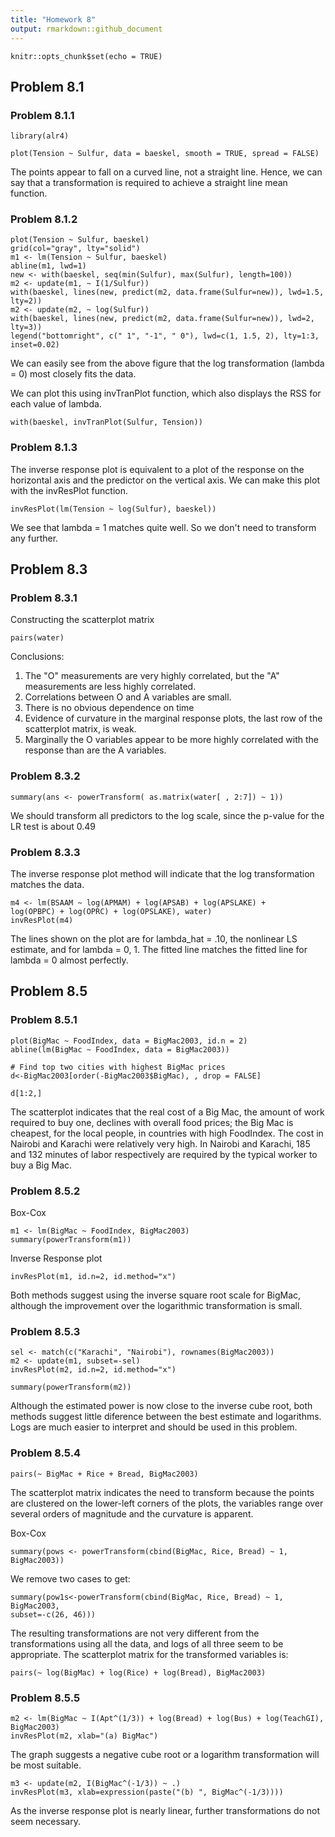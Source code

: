 ```yaml
---
title: "Homework 8"
output: rmarkdown::github_document
---
```


```{r setup, include=FALSE}
knitr::opts_chunk$set(echo = TRUE)
```

## Problem 8.1

### Problem 8.1.1
```{r, message=FALSE, warning=FALSE}
library(alr4)
```
```{r, message=FALSE, warning=FALSE}
plot(Tension ~ Sulfur, data = baeskel, smooth = TRUE, spread = FALSE)
```

The points appear to fall on a curved line, not a straight line. Hence, we can say that a transformation is required to achieve a straight line mean function.

### Problem 8.1.2
```{r, warning=FALSE}
plot(Tension ~ Sulfur, baeskel)
grid(col="gray", lty="solid")
m1 <- lm(Tension ~ Sulfur, baeskel)
abline(m1, lwd=1)
new <- with(baeskel, seq(min(Sulfur), max(Sulfur), length=100))
m2 <- update(m1, ~ I(1/Sulfur))
with(baeskel, lines(new, predict(m2, data.frame(Sulfur=new)), lwd=1.5, lty=2))
m2 <- update(m2, ~ log(Sulfur))
with(baeskel, lines(new, predict(m2, data.frame(Sulfur=new)), lwd=2, lty=3))
legend("bottomright", c(" 1", "-1", " 0"), lwd=c(1, 1.5, 2), lty=1:3, inset=0.02)
```

We can easily see from the above figure that the log transformation (lambda = 0) most closely fits the data. 

We can plot this using invTranPlot function, which also displays the RSS for each value of lambda.

```{r, warning=FALSE}
with(baeskel, invTranPlot(Sulfur, Tension))
```

### Problem 8.1.3
The inverse response plot is equivalent to a plot of the response on the horizontal axis and the predictor on the vertical axis. We can make this plot with the invResPlot function.
```{r, warning=FALSE}
invResPlot(lm(Tension ~ log(Sulfur), baeskel))
```

We see that lambda = 1 matches quite well. So we don't need to transform any further.

## Problem 8.3

### Problem 8.3.1

Constructing the scatterplot matrix

```{r, warning=FALSE}
pairs(water)
```

Conclusions:

1. The "O" measurements are very highly correlated, but the "A" measurements are less highly correlated.
2. Correlations between O and A variables are small.
3. There is no obvious dependence on time
4. Evidence of curvature in the marginal response plots, the last row of the scatterplot matrix, is weak.
5. Marginally the O variables appear to be more highly correlated with the response than are the A variables.

### Problem 8.3.2
```{r, warning=FALSE}
summary(ans <- powerTransform( as.matrix(water[ , 2:7]) ~ 1))
```

We should transform all predictors to the log scale, since the p-value for the LR test is about 0.49

### Problem 8.3.3
The inverse response plot method will indicate that the log transformation matches the data.
```{r, warning=FALSE}
m4 <- lm(BSAAM ~ log(APMAM) + log(APSAB) + log(APSLAKE) +
log(OPBPC) + log(OPRC) + log(OPSLAKE), water)
invResPlot(m4)
```

The lines shown on the plot are for lambda_hat = .10, the nonlinear LS estimate,
and for lambda = 0, 1. The fitted line matches the fitted line for lambda = 0 almost perfectly.

## Problem 8.5

### Problem 8.5.1
```{r, warning=FALSE}
plot(BigMac ~ FoodIndex, data = BigMac2003, id.n = 2)
abline(lm(BigMac ~ FoodIndex, data = BigMac2003))

# Find top two cities with highest BigMac prices
d<-BigMac2003[order(-BigMac2003$BigMac), , drop = FALSE]

d[1:2,]
```

The scatterplot indicates that the real cost of a Big Mac, the amount of work required to buy one, declines with overall food prices; the Big Mac is cheapest, for the local people, in countries with high FoodIndex. The cost in Nairobi and Karachi were relatively very high. In Nairobi and Karachi, 185 and 132 minutes of labor respectively are required by the typical worker to buy a Big Mac.

### Problem 8.5.2
Box-Cox
```{r, warning=FALSE}
m1 <- lm(BigMac ~ FoodIndex, BigMac2003)
summary(powerTransform(m1))
```

Inverse Response plot
```{r, warning=FALSE}
invResPlot(m1, id.n=2, id.method="x")
```

Both methods suggest using the inverse square root scale for BigMac, although the improvement over the logarithmic transformation is small.

### Problem 8.5.3
```{r, warning=FALSE}
sel <- match(c("Karachi", "Nairobi"), rownames(BigMac2003))
m2 <- update(m1, subset=-sel)
invResPlot(m2, id.n=2, id.method="x")
```

```{r, warning=FALSE}
summary(powerTransform(m2))
```

Although the estimated power is now close to the inverse cube root, both methods suggest little diference between the best estimate and logarithms. Logs are much easier to interpret and should be used in this problem.

### Problem 8.5.4

```{r, warning=FALSE}
pairs(~ BigMac + Rice + Bread, BigMac2003)
```

The scatterplot matrix indicates the need to transform because the points are clustered on the lower-left corners of the plots, the variables range over several orders of magnitude and the curvature is apparent.

Box-Cox
```{r, warning=FALSE}
summary(pows <- powerTransform(cbind(BigMac, Rice, Bread) ~ 1, BigMac2003))
```

We remove two cases to get:
```{r, warning=FALSE}
summary(pow1s<-powerTransform(cbind(BigMac, Rice, Bread) ~ 1, BigMac2003,
subset=-c(26, 46)))
```

The resulting transformations are not very different from the transformations using all the data, and logs of all three seem to be appropriate. The scatterplot matrix for the transformed variables is:
```{r, warning=FALSE}
pairs(~ log(BigMac) + log(Rice) + log(Bread), BigMac2003)
```

### Problem 8.5.5
```{r, warning=FALSE}
m2 <- lm(BigMac ~ I(Apt^(1/3)) + log(Bread) + log(Bus) + log(TeachGI), BigMac2003)
invResPlot(m2, xlab="(a) BigMac")
```

The graph suggests a negative cube root or a logarithm transformation will be most suitable.
```{r, warning=FALSE}
m3 <- update(m2, I(BigMac^(-1/3)) ~ .)
invResPlot(m3, xlab=expression(paste("(b) ", BigMac^(-1/3))))
```

As the inverse response plot is nearly linear, further transformations do not seem necessary.
